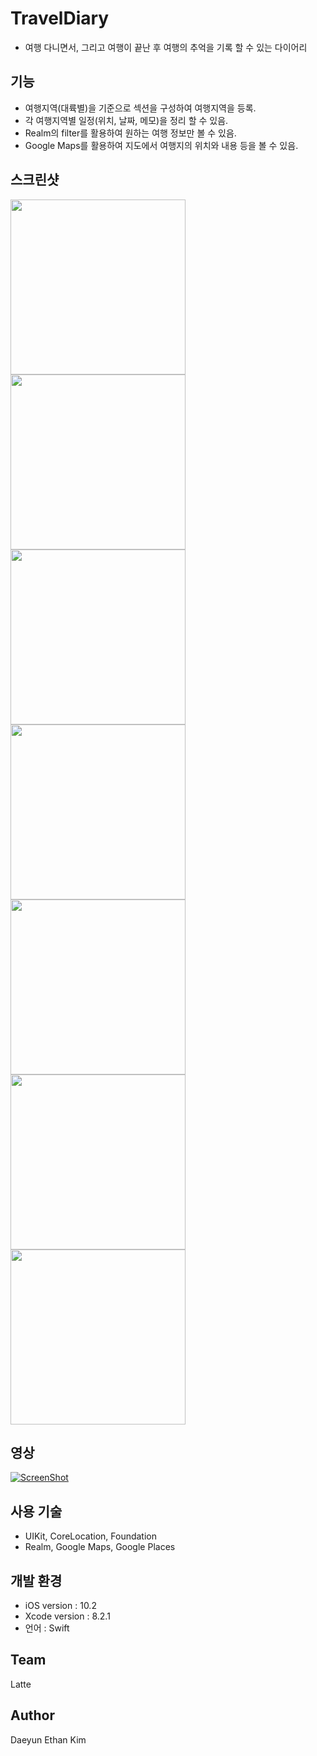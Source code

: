 # TravelDiary
- 여행 다니면서, 그리고 여행이 끝난 후 여행의 추억을 기록 할 수 있는 다이어리

## 기능
- 여행지역(대륙별)을 기준으로 섹션을 구성하여 여행지역을 등록.
- 각 여행지역별 일정(위치, 날짜, 메모)을 정리 할 수 있음.
- Realm의 filter를 활용하여 원하는 여행 정보만 볼 수 있음.
- Google Maps를 활용하여 지도에서 여행지의 위치와 내용 등을 볼 수 있음.

## 스크린샷
<img src="https://github.com/BoostCamp/TravelDiary/blob/master/Image/SaveDestination.png" width="280">
<img src="https://github.com/BoostCamp/TravelDiary/blob/master/Image/TableView.png" width="280">
<img src="https://github.com/BoostCamp/TravelDiary/blob/master/Image/SaveDestination.png" width="280">
<img src="https://github.com/BoostCamp/TravelDiary/blob/master/Image/SaveDiary.png" width="280">
<img src="https://github.com/BoostCamp/TravelDiary/blob/master/Image/Map.png" width="280">
<img src="https://github.com/BoostCamp/TravelDiary/blob/master/Image/MapMarker.png" width="280">
<img src="https://github.com/BoostCamp/TravelDiary/blob/master/Image/MapMarkerInfo.png" width="280">

## 영상
[![ScreenShot](.png)](https://)

## 사용 기술
- UIKit, CoreLocation, Foundation
- Realm, Google Maps, Google Places

## 개발 환경
- iOS version : 10.2
- Xcode version : 8.2.1
- 언어 : Swift

## Team
Latte

## Author
Daeyun Ethan Kim
